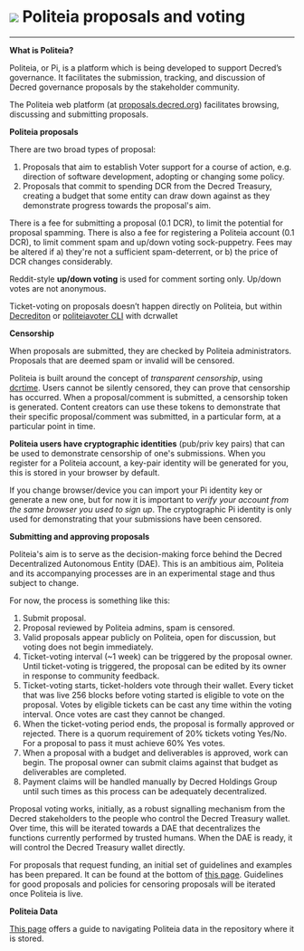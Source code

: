 # <img class="dcr-icon" src="/img/dcr-icons/Politeia.svg" /> Politeia proposals and voting

---

**What is Politeia?**

Politeia, or Pi, is a platform which is being developed to support Decred’s governance. It facilitates the submission, tracking, and discussion of Decred governance proposals by the stakeholder community.

The Politeia web platform (at [proposals.decred.org](https://proposals.decred.org/)) facilitates browsing, discussing and submitting proposals.

**Politeia proposals**

There are two broad types of proposal:

1. Proposals that aim to establish Voter support for a course of action, e.g. direction of software development, adopting or changing some policy.
2. Proposals that commit to spending DCR from the Decred Treasury, creating a budget that some entity can draw down against as they demonstrate progress towards the proposal's aim.

There is a fee for submitting a proposal (0.1 DCR), to limit the potential for proposal spamming. There is also a fee for registering a Politeia account (0.1 DCR), to limit comment spam and up/down voting sock-puppetry. Fees may be altered if a) they're not a sufficient spam-deterrent, or b) the price of DCR changes considerably.

Reddit-style **up/down voting** is used for comment sorting only. Up/down votes are not anonymous.

Ticket-voting on proposals doesn’t happen directly on Politeia, but within [Decrediton](../getting-started/user-guides/decrediton-setup.md) or [politeiavoter CLI](https://github.com/decred/politeia/tree/master/politeiavoter) with dcrwallet

**Censorship**  

When proposals are submitted, they are checked by Politeia administrators. Proposals that are deemed spam or invalid will be censored.

Politeia is built around the concept of _transparent censorship_, using [dcrtime](https://github.com/decred/dcrtime). Users cannot be silently censored, they can prove that censorship has occurred. When a proposal/comment is submitted, a censorship token is generated. Content creators can use these tokens to demonstrate that their specific proposal/comment was submitted, in a particular form, at a particular point in time.

**Politeia users have cryptographic identities** (pub/priv key pairs) that can be used to demonstrate censorship of one's submissions. When you register for a Politeia account, a key-pair identity will be generated for you, this is stored in your browser by default.

If you change browser/device you can import your Pi identity key or generate a new one, but for now it is important to *verify your account from the same browser you used to sign up*. The cryptographic Pi identity is only used for demonstrating that your submissions have been censored.

**Submitting and approving proposals**

Politeia's aim is to serve as the decision-making force behind the Decred Decentralized Autonomous Entity (DAE). This is an ambitious aim, Politeia and its accompanying processes are in an experimental stage and thus subject to change.

For now, the process is something like this:

1. Submit proposal.
2. Proposal reviewed by Politeia admins, spam is censored.
3. Valid proposals appear publicly on Politeia, open for discussion, but voting does not begin immediately.  	
4. Ticket-voting interval (~1 week) can be triggered by the proposal owner. Until ticket-voting is triggered, the proposal can be edited by its owner in response to community feedback.
5. Ticket-voting starts, ticket-holders vote through their wallet. Every ticket that was live 256 blocks before voting started is eligible to vote on the proposal. Votes by eligible tickets can be cast any time within the voting interval. Once votes are cast they cannot be changed.
6. When the ticket-voting period ends, the proposal is formally approved or rejected. There is a quorum requirement of 20% tickets voting Yes/No. For a proposal to pass it must achieve 60% Yes votes.
7. When a proposal with a budget and deliverables is approved, work can begin. The proposal owner can submit claims against that budget as deliverables are completed.
8. Payment claims will be handled manually by Decred Holdings Group until such times as this process can be adequately decentralized.

Proposal voting works, initially, as a robust signalling mechanism from the Decred stakeholders to the people who control the Decred Treasury wallet. Over time, this will be iterated towards a DAE that decentralizes the functions currently performed by trusted humans. When the DAE is ready, it will control the Decred Treasury wallet directly.

For proposals that request funding, an initial set of guidelines and examples has been prepared. It can be found at the bottom of [this page](https://github.com/decred/politeia/blob/master/politeia.md). Guidelines for good proposals and policies for censoring proposals will be iterated once Politeia is live.

**Politeia Data**

[This page](../advanced/navigating-politeia-data.md) offers a guide to navigating Politeia data in the repository where it is stored.